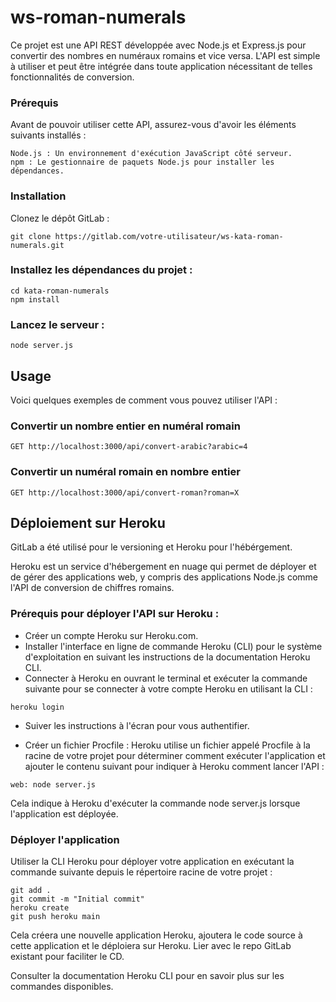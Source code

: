 # ws-roman-numerals

Ce projet est une API REST développée avec Node.js et Express.js pour convertir des nombres en numéraux romains et vice versa. L'API est simple à utiliser et peut être intégrée dans toute application nécessitant de telles fonctionnalités de conversion.

### Prérequis
Avant de pouvoir utiliser cette API, assurez-vous d'avoir les éléments suivants installés :
````
Node.js : Un environnement d'exécution JavaScript côté serveur.
npm : Le gestionnaire de paquets Node.js pour installer les dépendances.
````
  
### Installation
Clonez le dépôt GitLab :

````
git clone https://gitlab.com/votre-utilisateur/ws-kata-roman-numerals.git
````

### Installez les dépendances du projet :
````
cd kata-roman-numerals
npm install
````
### Lancez le serveur :
````
node server.js
````

## Usage
Voici quelques exemples de comment vous pouvez utiliser l'API :

### Convertir un nombre entier en numéral romain
`GET http://localhost:3000/api/convert-arabic?arabic=4`

### Convertir un numéral romain en nombre entier
`GET http://localhost:3000/api/convert-roman?roman=X`

## Déploiement sur Heroku
GitLab a été utilisé pour le versioning et Heroku pour l'hébérgement. 

Heroku est un service d'hébergement en nuage qui permet de déployer et de gérer des applications web, y compris des applications Node.js comme l'API de conversion de chiffres romains.

### Prérequis pour déployer l'API sur Heroku :

- Créer un compte Heroku sur Heroku.com.
- Installer l'interface en ligne de commande Heroku (CLI) pour le système d'exploitation en suivant les instructions de la documentation Heroku CLI.
- Connecter à Heroku en ouvrant le terminal et exécuter la commande suivante pour se connecter à votre compte Heroku en utilisant la CLI :
````
heroku login
````
- Suiver les instructions à l'écran pour vous authentifier.

- Créer un fichier Procfile : Heroku utilise un fichier appelé Procfile à la racine de votre projet pour déterminer comment exécuter l'application et ajouter le contenu suivant pour indiquer à Heroku comment lancer l'API :
````
web: node server.js
````

Cela indique à Heroku d'exécuter la commande node server.js lorsque l'application est déployée.


### Déployer l'application  
Utiliser la CLI Heroku pour déployer votre application en exécutant la commande suivante depuis le répertoire racine de votre projet :
````
git add .
git commit -m "Initial commit"
heroku create
git push heroku main
````

Cela créera une nouvelle application Heroku, ajoutera le code source à cette application et le déploiera sur Heroku. Lier avec le repo GitLab existant pour faciliter le CD.

Consulter la documentation Heroku CLI pour en savoir plus sur les commandes disponibles.


